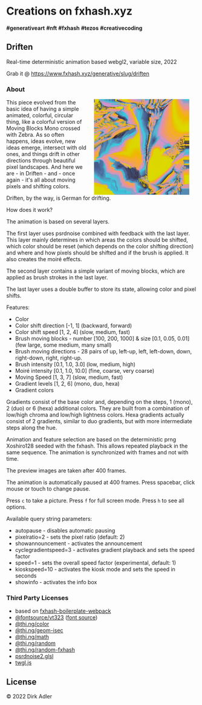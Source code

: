 # Creations on fxhash.xyz

__#generativeart__ __#nft__ __#fxhash__ __#tezos__ __#creativecoding__

## Driften

Real-time deterministic animation based webgl2, variable size, 2022

Grab it @ https://www.fxhash.xyz/generative/slug/driften

### About

<img src="./public/preview.jpg" align="right" width="50%" style="margin: 0 20px 0 20px" />

This piece evolved from the basic idea of having a simple animated, colorful, circular thing, like a colorful version of Moving
Blocks Mono crossed with Zebra. As so often happens, ideas evolve, new ideas emerge, intersect with old ones, and things drift in other
directions through beautiful pixel landscapes. And here we are - in Driften - and - once again - it's all about moving pixels and shifting
colors.

Driften, by the way, is German for drifting.

How does it work?

The animation is based on several layers.

The first layer uses psrdnoise combined with feedback with the last layer. This layer mainly determines
in which areas the colors should be shifted, which color should be reset (which depends on the color shifting
direction) and where and how pixels should be shifted and if the brush is applied. It also creates the moiré effects.

The second layer contains a simple variant of moving blocks, which are applied as brush strokes in the last layer.

The last layer uses a double buffer to store its state, allowing color and pixel shifts.

Features:

- Color
- Color shift direction [-1, 1] (backward, forward)
- Color shift speed [1, 2, 4] (slow, medium, fast)
- Brush moving blocks - number [100, 200, 1000] & size [0.1, 0.05, 0.01] (few large, some medium, many small)
- Brush moving directions - 28 pairs of up, left-up, left, left-down, down, right-down, right, right-up.
- Brush intensity [0.1, 1.0, 3.0] (low, medium, high)
- Moiré intensity [0.1, 1.0, 10.0] (fine, coarse, very coarse)
- Moving Speed [1, 3, 7] (slow, medium, fast)
- Gradient levels [1, 2, 6] (mono, duo, hexa)
- Gradient colors

Gradients consist of the base color and, depending on the steps, 1 (mono), 2 (duo) or 6 (hexa) additional colors. They are built from a
combination of low/high chroma and low/high lightness colors. Hexa gradients actually consist of 2 gradients, similar
to duo gradients, but with more intermediate steps along the hue.

Animation and feature selection are based on the deterministic prng Xoshiro128 seeded with the fxhash. This allows repeated playback in the
same sequence. The animation is synchronized with frames and not with time.

The preview images are taken after 400 frames.

The animation is automatically paused at 400 frames. Press spacebar, click mouse or touch to change pause.

Press `c` to take a picture. Press `f` for full screen mode. Press `h` to see all options.

Available query string parameters:

- autopause - disables automatic pausing
- pixelratio=2 - sets the pixel ratio (default: 2)
- showannouncement - activates the announcement
- cyclegradientspeed=3 - activates gradient playback and sets the speed factor
- speed=1 - sets the overall speed factor (experimental, default: 1)
- kioskspeed=10 - activates the kiosk mode and sets the speed in seconds
- showinfo - activates the info box

### Third Party Licenses

- based on [fxhash-boilerplate-webpack](https://github.com/fxhash/fxhash-webpack-boilerplate)
- [@fontsource/vt323](https://www.npmjs.com/package/@fontsource/vt323) ([font source](https://github.com/phoikoi/VT323))
- [@thi.ng/color](https://www.npmjs.com/package/@thi.ng/color)
- [@thi.ng/geom-isec](https://www.npmjs.com/package/@thi.ng/geom-isec)
- [@thi.ng/math](https://www.npmjs.com/package/@thi.ng/math)
- [@thi.ng/random](https://www.npmjs.com/package/@thi.ng/random)
- [@thi.ng/random-fxhash](https://www.npmjs.com/package/@thi.ng/random-fxhash)
- [psrdnoise2.glsl](https://github.com/stegu/psrdnoise)
- [twgl.js](https://www.npmjs.com/package/twgl.js)

## License

© 2022 Dirk Adler